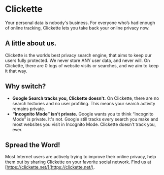 # Clickette
Your personal data is nobody's business.
For everyone who’s had enough of online tracking, Clickette lets you take back your online privacy now.
## A little about us.
Clickette is the worlds best privacy search engine, that aims to keep our users fully protected.
We never store ANY user data, and never will. On Clickette, there are 0 logs of website visits or searches, and we aim to keep it that way.
## Why switch?
- **Google Search tracks you, Clickette doesn't.**
On Clickette, there are no search histories and no user profiling. This means your search activity remains private.
- **“Incognito Mode” isn't private.**
Google wants you to think “Incognito Mode” is private. It's not. Google still tracks every search you make and most websites you visit in Incognito Mode. Clickette doesn't track you, ever.

## Spread the Word!
Most Internet users are actively trying to improve their online privacy, help them out by sharing Clickette on your favorite social network.
Find us at [https://clickette.net/](https://clickette.net/).